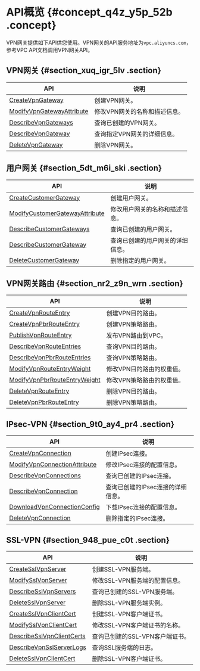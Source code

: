 # API概览 {#concept_q4z_y5p_52b .concept}

VPN网关提供如下API供您使用。VPN网关的API服务地址为`vpc.aliyuncs.com`，参考VPC API文档调用VPN网关API。

## VPN网关 {#section_xuq_igr_5lv .section}

|API|说明|
|---|--|
|[CreateVpnGateway](../../../../cn.zh-CN/API参考/VPN网关/CreateVpnGateway.md#)|创建VPN网关。|
|[ModifyVpnGatewayAttribute](../../../../cn.zh-CN/API参考/VPN网关/ModifyVpnGatewayAttribute.md#)|修改VPN网关的名称和描述信息。|
|[DescribeVpnGateways](../../../../cn.zh-CN/API参考/VPN网关/DescribeVpnGateways.md#)|查询已创建的VPN网关。|
|[DescribeVpnGateway](../../../../cn.zh-CN/API参考/VPN网关/DescribeVpnGateway.md#)|查询指定VPN网关的详细信息。|
|[DeleteVpnGateway](../../../../cn.zh-CN/API参考/VPN网关/DeleteVpnGateway.md#)|删除VPN网关。|

## 用户网关 {#section_5dt_m6i_ski .section}

|API|说明|
|---|--|
|[CreateCustomerGateway](../../../../cn.zh-CN/API参考/VPN网关/CreateCustomerGateway.md#)|创建用户网关。|
|[ModifyCustomerGatewayAttribute](../../../../cn.zh-CN/API参考/VPN网关/ModifyCustomerGatewayAttribute.md#)|修改用户网关的名称和描述信息。|
|[DescribeCustomerGateways](../../../../cn.zh-CN/API参考/VPN网关/DescribeCustomerGateways.md#)|查询已创建的用户网关。|
|[DescribeCustomerGateway](../../../../cn.zh-CN/API参考/VPN网关/DescribeCustomerGateway.md#)|查询已创建的用户网关的详细信息。|
|[DeleteCustomerGateway](../../../../cn.zh-CN/API参考/VPN网关/DeleteCustomerGateway.md#)|删除指定的用户网关。|

## VPN网关路由 {#section_nr2_z9n_wrn .section}

|API|说明|
|---|--|
|[CreateVpnRouteEntry](../../../../cn.zh-CN/API参考/VPN网关/CreateVpnRouteEntry.md#)|创建VPN目的路由。|
|[CreateVpnPbrRouteEntry](../../../../cn.zh-CN/API参考/VPN网关/CreateVpnPbrRouteEntry.md#)|创建VPN策略路由。|
|[PublishVpnRouteEntry](../../../../cn.zh-CN/API参考/VPN网关/PublishVpnRouteEntry.md#)|发布VPN路由到VPC。|
|[DescribeVpnRouteEntries](../../../../cn.zh-CN/API参考/VPN网关/DescribeVpnRouteEntries.md#)|查询VPN目的路由。|
|[DescribeVpnPbrRouteEntries](../../../../cn.zh-CN/API参考/VPN网关/DescribeVpnPbrRouteEntries.md#)|查询VPN策略路由。|
|[ModifyVpnRouteEntryWeight](../../../../cn.zh-CN/API参考/VPN网关/ModifyVpnRouteEntryWeight.md#)|修改VPN目的路由的权重值。|
|[ModifyVpnPbrRouteEntryWeight](../../../../cn.zh-CN/API参考/VPN网关/ModifyVpnPbrRouteEntryWeight.md#)|修改VPN策略路由的权重值。|
|[DeleteVpnRouteEntry](../../../../cn.zh-CN/API参考/VPN网关/DeleteVpnRouteEntry.md#)|删除VPN目的路由。|
|[DeleteVpnPbrRouteEntry](../../../../cn.zh-CN/API参考/VPN网关/DeleteVpnPbrRouteEntry.md#)|删除VPN策略路由。|

## IPsec-VPN {#section_9t0_ay4_pr4 .section}

|API|说明|
|---|--|
|[CreateVpnConnection](../../../../cn.zh-CN/API参考/VPN网关/CreateVpnConnection.md#)|创建IPsec连接。|
|[ModifyVpnConnectionAttribute](../../../../cn.zh-CN/API参考/VPN网关/ModifyVpnConnectionAttribute.md#)|修改IPsec连接的配置信息。|
|[DescribeVpnConnections](../../../../cn.zh-CN/API参考/VPN网关/DescribeVpnConnections.md#)|查询已创建的IPsec连接。|
|[DescribeVpnConnection](../../../../cn.zh-CN/API参考/VPN网关/DescribeVpnConnection.md#)|查询已创建的IPsec连接的详细信息。|
|[DownloadVpnConnectionConfig](../../../../cn.zh-CN/API参考/VPN网关/DownloadVpnConnectionConfig.md#)|下载IPsec连接的配置信息。|
|[DeleteVpnConnection](../../../../cn.zh-CN/API参考/VPN网关/DeleteVpnConnection.md#)|删除指定的IPsec连接。|

## SSL-VPN {#section_948_pue_c0t .section}

|API|说明|
|---|--|
|[CreateSslVpnServer](../../../../cn.zh-CN/API参考/VPN网关/CreateSslVpnServer.md#)|创建SSL-VPN服务端。|
|[ModifySslVpnServer](../../../../cn.zh-CN/API参考/VPN网关/ModifySslVpnServer.md#)|修改SSL-VPN服务端的配置信息。|
|[DescribeSslVpnServers](../../../../cn.zh-CN/API参考/VPN网关/DescribeSslVpnServers.md#)|查询已创建的SSL-VPN服务端。|
|[DeleteSslVpnServer](../../../../cn.zh-CN/API参考/VPN网关/DeleteSslVpnServer.md#)|删除SSL-VPN服务端实例。|
|[CreateSslVpnClientCert](../../../../cn.zh-CN/API参考/VPN网关/CreateSslVpnClientCert.md#)|创建SSL-VPN客户端证书。|
|[ModifySslVpnClientCert](../../../../cn.zh-CN/API参考/VPN网关/ModifySslVpnClientCert.md#)|修改SSL-VPN客户端证书的名称。|
|[DescribeSslVpnClientCerts](../../../../cn.zh-CN/API参考/VPN网关/DescribeSslVpnClientCerts.md#)|查询已创建的SSL-VPN客户端证书。|
|[DescribeVpnSslServerLogs](../../../../cn.zh-CN/API参考/VPN网关/DescribeVpnSslServerLogs.md#)|查询SSL服务端的日志。|
|[DeleteSslVpnClientCert](../../../../cn.zh-CN/API参考/VPN网关/DeleteSslVpnClientCert.md#)|删除SSL-VPN客户端证书。|

